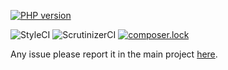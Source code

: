 [![PHP version](https://badge.fury.io/ph/simplyfier%2Fdatabase.svg)](https://badge.fury.io/ph/simplyfier%2Fdatabase)

![StyleCI](https://styleci.io/repos/106058457/shield?branch=master)
![ScrutinizerCI](https://scrutinizer-ci.com/g/simplyfier/database/badges/quality-score.png?b=master)
[![composer.lock](https://poser.pugx.org/stupidlysimple/php/composerlock)](https://packagist.org/packages/simplyfier/database)

Any issue please report it in the main project [here](https://github.com/stupidlysimple/php).

